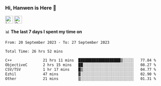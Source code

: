 ### Hi, Hanwen is Here 👋
<p>
	<a href="https://www.linkedin.com/in/liu-hanwen/"><img src="https://img.shields.io/badge/@hanwen-0A66C2?style=flat&logo=LinkedIn&logoColor=white" alt="Linkedin"  height="25px"/></a> 
	<a href="https://scholar.google.com/citations?user=HDF0su0AAAAJ"><img src="https://img.shields.io/badge/scholar-4385FE.svg?&style=plastic&logo=google-scholar&logoColor=white" alt="Google Scholar" height="25px"> </a>
</p>

📊 **The last 7 days I spent my time on** 
<!--START_SECTION:waka-->

```txt
From: 20 September 2023 - To: 27 September 2023

Total Time: 26 hrs 52 mins

C++              21 hrs 11 mins  ███████████████████▒░░░░░   77.84 %
ObjectiveC       2 hrs 15 mins   ██░░░░░░░░░░░░░░░░░░░░░░░   08.27 %
CSV/TSV          1 hr 17 mins    █▒░░░░░░░░░░░░░░░░░░░░░░░   04.77 %
Ezhil            47 mins         ▓░░░░░░░░░░░░░░░░░░░░░░░░   02.90 %
Other            21 mins         ▒░░░░░░░░░░░░░░░░░░░░░░░░   01.31 %
```

<!--END_SECTION:waka-->


<!--
**david990917/david990917** is a ✨ _special_ ✨ repository because its `README.md` (this file) appears on your GitHub profile.

Here are some ideas to get you started:

- 🔭 I’m currently working on ...
- 🌱 I’m currently learning ...
- 👯 I’m looking to collaborate on ...
- 🤔 I’m looking for help with ...
- 💬 Ask me about ...
- 📫 How to reach me: ...
- 😄 Pronouns: ...
- ⚡ Fun fact: ...
-->
